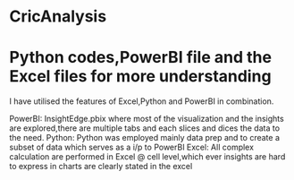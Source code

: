 # CricAnalysis
# Python codes,PowerBI file and the Excel files for more understanding

I have utilised the features of Excel,Python and PowerBI in combination.

PowerBI: InsightEdge.pbix where most of the visualization and the insights are explored,there are multiple tabs and each slices and dices the data to the need.
Python:  Python was employed mainly data prep and to create a subset of data which serves as a i/p to PowerBI
Excel:   All complex calculation are performed in Excel @ cell level,which ever insights are hard to express in charts are clearly stated in the excel  

